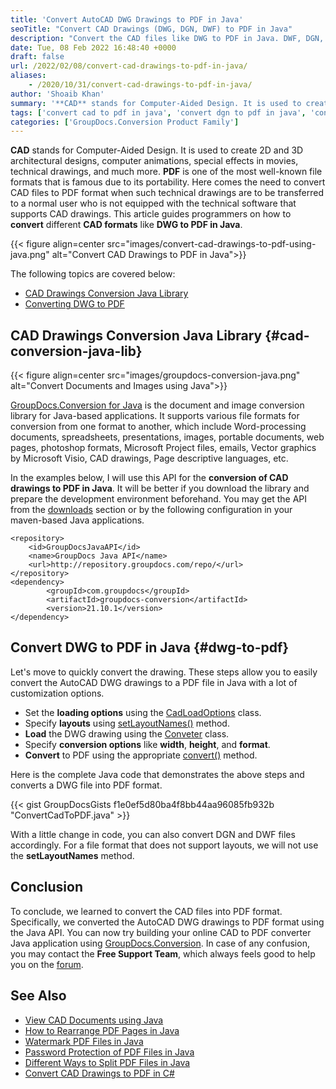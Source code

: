 ```yaml
---
title: 'Convert AutoCAD DWG Drawings to PDF in Java'
seoTitle: "Convert CAD Drawings (DWG, DGN, DWF) to PDF in Java"
description: "Convert the CAD files like DWG to PDF in Java. DWF, DGN, and AutoCAD drawings to PDF using document and image conversion Java API by GroupDocs."
date: Tue, 08 Feb 2022 16:48:40 +0000
draft: false
url: /2022/02/08/convert-cad-drawings-to-pdf-in-java/
aliases:
    - /2020/10/31/convert-cad-drawings-to-pdf-in-java/
author: 'Shoaib Khan'
summary: '**CAD** stands for Computer-Aided Design. It is used to create 2D and 3D architectural designs, computer animations, special effects in movies, technical drawings, and much more. **PDF** is one of the most well-known file formats that is famous due to its portability. Here comes the need to convert CAD files to PDF format when such technical drawings are to be transferred to a normal user who is not equipped with the technical software that supports CAD drawings. This article will help programmers to add the feature to **convert** different **CAD formats** like **DWG, DGN, or DWF into PDF in Java** applications.'
tags: ['convert cad to pdf in java', 'convert dgn to pdf in java', 'convert dwf to pdf', 'convert dwg to pdf', 'convert dwg to pdf in java', 'dwg to pdf', 'DWG to PDF in Java']
categories: ['GroupDocs.Conversion Product Family']
---
```


**CAD** stands for Computer-Aided Design. It is used to create 2D and 3D architectural designs, computer animations, special effects in movies, technical drawings, and much more. **PDF** is one of the most well-known file formats that is famous due to its portability. Here comes the need to convert CAD files to PDF format when such technical drawings are to be transferred to a normal user who is not equipped with the technical software that supports CAD drawings. This article guides programmers on how to **convert** different **CAD formats** like **DWG to PDF in Java**.



{{< figure align=center src="images/convert-cad-drawings-to-pdf-using-java.png" alt="Convert CAD Drawings to PDF in Java">}}


The following topics are covered below:

*   [CAD Drawings Conversion Java Library](#cad-conversion-java-lib)
*   [Converting DWG to PDF](#dwg-to-pdf)

## CAD Drawings Conversion Java Library {#cad-conversion-java-lib}



{{< figure align=center src="images/groupdocs-conversion-java.png" alt="Convert Documents and Images using Java">}}


[GroupDocs.Conversion for Java](https://products.groupdocs.com/conversion/java) is the document and image conversion library for Java-based applications. It supports various file formats for conversion from one format to another, which include Word-processing documents, spreadsheets, presentations, images, portable documents, web pages, photoshop formats, Microsoft Project files, emails, Vector graphics by Microsoft Visio, CAD drawings, Page descriptive languages, etc.

In the examples below, I will use this API for the **conversion of CAD drawings to PDF in Java**. It will be better if you download the library and prepare the development environment beforehand. You may get the API from the [downloads](https://downloads.groupdocs.com/conversion/java) section or by the following configuration in your maven-based Java applications.

```
<repository>
	<id>GroupDocsJavaAPI</id>
	<name>GroupDocs Java API</name>
	<url>http://repository.groupdocs.com/repo/</url>
</repository>
<dependency>
        <groupId>com.groupdocs</groupId>
        <artifactId>groupdocs-conversion</artifactId>
        <version>21.10.1</version> 
</dependency>
```

## Convert DWG to PDF in Java {#dwg-to-pdf}

Let's move to quickly convert the drawing. These steps allow you to easily convert the AutoCAD DWG drawings to a PDF file in Java with a lot of customization options.

*   Set the **loading options** using the [CadLoadOptions](https://apireference.groupdocs.com/java/conversion/com.groupdocs.conversion.options.load/CadLoadOptions) class.
*   Specify **layouts** using [setLayoutNames()](https://apireference.groupdocs.com/conversion/java/com.groupdocs.conversion.options.load/CadLoadOptions#setLayoutNames(java.lang.String%5B%5D)) method.
*   **Load** the DWG drawing using the [Conveter](https://apireference.groupdocs.com/java/conversion/com.groupdocs.conversion.options.load/CadLoadOptions) class.
*   Specify **conversion options** like **width**, **height**, and **format**.
*   **Convert** to PDF using the appropriate [convert()](https://apireference.groupdocs.com/conversion/java/com.groupdocs.conversion/Converter#convert(java.lang.String,%20com.groupdocs.conversion.options.convert.ConvertOptions)) method.

Here is the complete Java code that demonstrates the above steps and converts a DWG file into PDF format.

{{< gist GroupDocsGists f1e0ef5d80ba4f8bb44aa96085fb932b "ConvertCadToPDF.java" >}}

With a little change in code, you can also convert DGN and DWF files accordingly. For a file format that does not support layouts, we will not use the **setLayoutNames** method.

## Conclusion

To conclude, we learned to convert the CAD files into PDF format. Specifically, we converted the AutoCAD DWG drawings to PDF format using the Java API. You can now try building your online CAD to PDF converter Java application using [GroupDocs.Conversion](https://products.groupdocs.com/conversion/). In case of any confusion, you may contact the **Free Support Team**, which always feels good to help you on the [forum](https://forum.groupdocs.com/).

## See Also

*   [View CAD Documents using Java](https://blog.groupdocs.com/2021/04/05/viewing-cad-documents-using-java/)
*   [How to Rearrange PDF Pages in Java](https://blog.groupdocs.com/2022/03/10/move-pdf-pages-in-java/)
*   [Watermark PDF Files in Java](https://blog.groupdocs.com/2021/06/26/add-watermark-to-pdf-in-java/)
*   [Password Protection of PDF Files in Java](https://blog.groupdocs.com/2021/12/07/password-protect-pdf-files-in-java/)
*   [Different Ways to Split PDF Files in Java](https://blog.groupdocs.com/2021/10/19/split-pdf-files-in-java/)
*   [Convert CAD Drawings to PDF in C#](https://blog.groupdocs.com/2020/11/08/convert-cad-drawings-to-pdf-in-csharp/)




